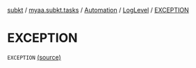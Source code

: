 [subkt](../../../index.md) / [myaa.subkt.tasks](../../index.md) / [Automation](../index.md) / [LogLevel](index.md) / [EXCEPTION](./-e-x-c-e-p-t-i-o-n.md)

# EXCEPTION

`EXCEPTION` [(source)](https://github.com/Myaamori/SubKt/blob/0.1.19/src/main/kotlin/myaa/subkt/tasks/asstasks.kt#L757)